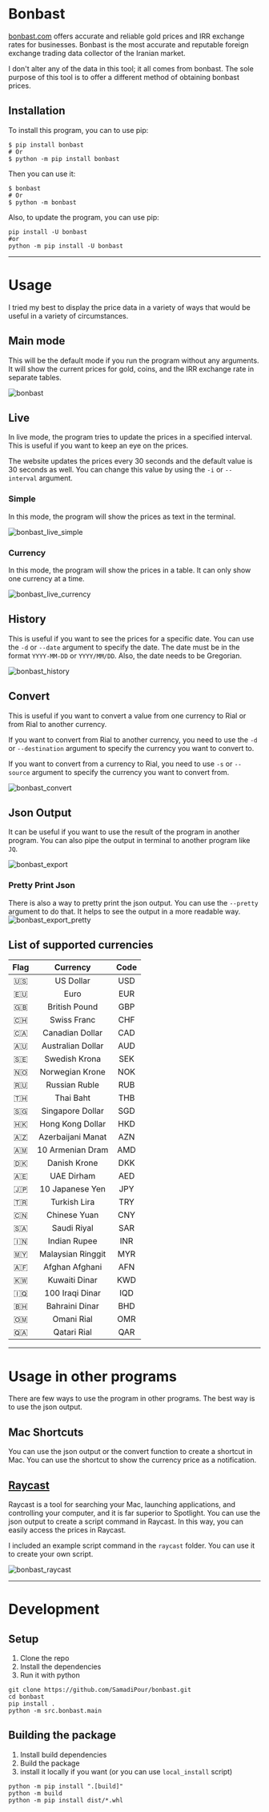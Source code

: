 # Bonbast

[bonbast.com](https://bonbast.com) offers accurate and reliable gold prices and IRR exchange rates for businesses.
Bonbast is the most accurate and reputable foreign exchange trading data collector of the Iranian market.

I don't alter any of the data in this tool; it all comes from bonbast. The sole purpose of this tool is to offer a
different method of obtaining bonbast prices.

## Installation

To install this program, you can to use pip:

```shell
$ pip install bonbast
# Or
$ python -m pip install bonbast
```

Then you can use it:

```shell
$ bonbast
# Or
$ python -m bonbast
```

Also, to update the program, you can use pip:

```shell
pip install -U bonbast
#or
python -m pip install -U bonbast
```

---

# Usage

I tried my best to display the price data in a variety of ways that would be useful in a variety of circumstances.

## Main mode

This will be the default mode if you run the program without any arguments. It will show the current prices for gold,
coins, and the IRR exchange rate in separate tables.

![bonbast](https://user-images.githubusercontent.com/24422125/194708514-e7b76a69-0671-4a6c-a025-51f29558f087.png)

## Live

In live mode, the program tries to update the prices in a specified interval. This is useful if you want to keep an eye
on the prices.

The website updates the prices every 30 seconds and the default value is 30 seconds as well. You can change this value
by using the `-i` or `--interval` argument.

### Simple

In this mode, the program will show the prices as text in the terminal.

![bonbast_live_simple](https://user-images.githubusercontent.com/24422125/194708537-09f98a47-a6b2-4489-a106-9bf22db6d527.png)

### Currency

In this mode, the program will show the prices in a table. It can only show one currency at a time.

![bonbast_live_currency](https://user-images.githubusercontent.com/24422125/194708542-241d2e11-35ec-4868-91ec-30ff7ca5e6e0.png)

## History

This is useful if you want to see the prices for a specific date. You can use the `-d` or `--date` argument to specify
the date. The date must be in the format `YYYY-MM-DD` or `YYYY/MM/DD`. Also, the date needs to be Gregorian.

![bonbast_history](https://user-images.githubusercontent.com/24422125/194708555-fb5ada09-8e74-497d-8b61-74f27dea9220.png)

## Convert

This is useful if you want to convert a value from one currency to Rial or from Rial to another currency.

If you want to convert from Rial to another currency, you need to use the `-d` or `--destination` argument to specify
the currency you want to convert to.

If you want to convert from a currency to Rial, you need to use `-s` or `--source` argument to specify the currency you
want to convert from.

![bonbast_convert](https://user-images.githubusercontent.com/24422125/194708562-38f9f08c-9bc7-41d0-9889-04f38007b7f3.png)

## Json Output

It can be useful if you want to use the result of the program in another program. You can also pipe the output in
terminal to another program like `JQ`.

![bonbast_export](https://user-images.githubusercontent.com/24422125/194708575-58fc19a5-9aa9-4e6d-b020-a40835d9d55d.png)

### Pretty Print Json

There is also a way to pretty print the json output. You can use the `--pretty` argument to do that. It helps to see the
output in a more readable way.
![bonbast_export_pretty](https://user-images.githubusercontent.com/24422125/194708592-471a189b-e3f4-4a29-b36c-ad536d93822e.png)

## List of supported currencies

| Flag |     Currency      | Code |
|:----:|:-----------------:|:----:|
| 🇺🇸 |     US Dollar     | USD  |
| 🇪🇺 |       Euro        | EUR  |
| 🇬🇧 |   British Pound   | GBP  |
| 🇨🇭 |    Swiss Franc    | CHF  |
| 🇨🇦 |  Canadian Dollar  | CAD  |
| 🇦🇺 | Australian Dollar | AUD  |
| 🇸🇪 |   Swedish Krona   | SEK  |
| 🇳🇴 |  Norwegian Krone  | NOK  |
| 🇷🇺 |   Russian Ruble   | RUB  |
| 🇹🇭 |     Thai Baht     | THB  |
| 🇸🇬 | Singapore Dollar  | SGD  |
| 🇭🇰 | Hong Kong Dollar  | HKD  |
| 🇦🇿 | Azerbaijani Manat | AZN  |
| 🇦🇲 | 10 Armenian Dram  | AMD  |
| 🇩🇰 |   Danish Krone    | DKK  |
| 🇦🇪 |    UAE Dirham     | AED  |
| 🇯🇵 |  10 Japanese Yen  | JPY  |
| 🇹🇷 |   Turkish Lira    | TRY  |
| 🇨🇳 |   Chinese Yuan    | CNY  |
| 🇸🇦 |    Saudi Riyal    | SAR  |
| 🇮🇳 |   Indian Rupee    | INR  |
| 🇲🇾 | Malaysian Ringgit | MYR  |
| 🇦🇫 |  Afghan Afghani   | AFN  |
| 🇰🇼 |   Kuwaiti Dinar   | KWD  |
| 🇮🇶 |  100 Iraqi Dinar  | IQD  |
| 🇧🇭 |  Bahraini Dinar   | BHD  |
| 🇴🇲 |    Omani Rial     | OMR  |
| 🇶🇦 |    Qatari Rial    | QAR  |

---

# Usage in other programs

There are few ways to use the program in other programs. The best way is to use the json output.

## Mac Shortcuts

You can use the json output or the convert function to create a shortcut in Mac. You can use the shortcut to show the
currency price as a notification.

## [Raycast](https://www.raycast.com/)

Raycast is a tool for searching your Mac, launching applications, and controlling your computer, and it is far superior
to Spotlight. You can use the json output to create a script command in Raycast. In this way, you can easily access the
prices in Raycast.

I included an example script command in the `raycast` folder. You can use it to create your own script.

![bonbast_raycast](https://user-images.githubusercontent.com/24422125/194708612-a5f5557c-aab3-4ded-b500-9e08b594949c.png)

---

# Development

## Setup

1. Clone the repo
2. Install the dependencies
3. Run it with python

```shell
git clone https://github.com/SamadiPour/bonbast.git
cd bonbast
pip install .
python -m src.bonbast.main
```

## Building the package

1. Install build dependencies
2. Build the package
3. install it locally if you want (or you can use `local_install` script)

```shell
python -m pip install ".[build]"
python -m build
python -m pip install dist/*.whl
```
